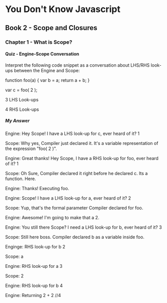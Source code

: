 # You Don't Know Javascript

## Book 2 - Scope and Closures
### Chapter 1 - What is Scope?

#### Quiz - Engine-Scope Conversation
Interpret the following code snippet as a conversation about LHS/RHS look-ups between the Engine and Scope:

function foo(a) {
    var b = a;
    return a + b;
}

var c = foo( 2 );

3 LHS Look-ups

4 RHS Look-ups

##### My Answer
Engine: Hey Scope! I have a LHS look-up for c, ever heard of it? 1

Scope: Why yes, Compiler just declared it. It's a variable representation of the expression "foo( 2 )".

Engine: Great thanks! Hey Scope, I have a RHS look-up for foo, ever heard of it? 1

Scope: Oh Sure, Compiler declared it right before he declared c. Its a function. Here.

Engine: Thanks! Executing foo.

Engine: Scope! I have a LHS look-up for a, ever heard of it? 2

Scope: Yup, that's the formal parameter Compiler declared for foo.

Engine: Awesome! I'm going to make that a 2.

Engine: You still there Scope? I need a LHS look-up for b, ever heard of it? 3

Scope: Still here boss. Compiler declared b as a variable inside foo.

Enginge: RHS look-up for b 2

Scope: a

Engine: RHS look-up for a 3

Scope: 2

Engine: RHS look-up for b 4

Engine: Returning 2 + 2 //4


